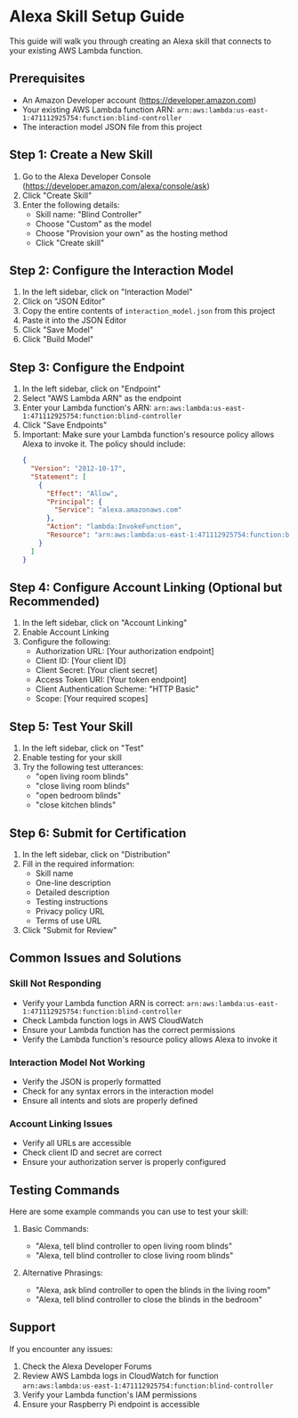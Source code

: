 # Alexa Skill Setup Guide

This guide will walk you through creating an Alexa skill that connects to your existing AWS Lambda function.

## Prerequisites
- An Amazon Developer account (https://developer.amazon.com)
- Your existing AWS Lambda function ARN: `arn:aws:lambda:us-east-1:471112925754:function:blind-controller`
- The interaction model JSON file from this project

## Step 1: Create a New Skill
1. Go to the Alexa Developer Console (https://developer.amazon.com/alexa/console/ask)
2. Click "Create Skill"
3. Enter the following details:
   - Skill name: "Blind Controller"
   - Choose "Custom" as the model
   - Choose "Provision your own" as the hosting method
   - Click "Create skill"

## Step 2: Configure the Interaction Model
1. In the left sidebar, click on "Interaction Model"
2. Click on "JSON Editor"
3. Copy the entire contents of `interaction_model.json` from this project
4. Paste it into the JSON Editor
5. Click "Save Model"
6. Click "Build Model"

## Step 3: Configure the Endpoint
1. In the left sidebar, click on "Endpoint"
2. Select "AWS Lambda ARN" as the endpoint
3. Enter your Lambda function's ARN: `arn:aws:lambda:us-east-1:471112925754:function:blind-controller`
4. Click "Save Endpoints"
5. Important: Make sure your Lambda function's resource policy allows Alexa to invoke it. The policy should include:
   ```json
   {
     "Version": "2012-10-17",
     "Statement": [
       {
         "Effect": "Allow",
         "Principal": {
           "Service": "alexa.amazonaws.com"
         },
         "Action": "lambda:InvokeFunction",
         "Resource": "arn:aws:lambda:us-east-1:471112925754:function:blind-controller"
       }
     ]
   }
   ```

## Step 4: Configure Account Linking (Optional but Recommended)
1. In the left sidebar, click on "Account Linking"
2. Enable Account Linking
3. Configure the following:
   - Authorization URL: [Your authorization endpoint]
   - Client ID: [Your client ID]
   - Client Secret: [Your client secret]
   - Access Token URI: [Your token endpoint]
   - Client Authentication Scheme: "HTTP Basic"
   - Scope: [Your required scopes]

## Step 5: Test Your Skill
1. In the left sidebar, click on "Test"
2. Enable testing for your skill
3. Try the following test utterances:
   - "open living room blinds"
   - "close living room blinds"
   - "open bedroom blinds"
   - "close kitchen blinds"

## Step 6: Submit for Certification
1. In the left sidebar, click on "Distribution"
2. Fill in the required information:
   - Skill name
   - One-line description
   - Detailed description
   - Testing instructions
   - Privacy policy URL
   - Terms of use URL
3. Click "Submit for Review"

## Common Issues and Solutions

### Skill Not Responding
- Verify your Lambda function ARN is correct: `arn:aws:lambda:us-east-1:471112925754:function:blind-controller`
- Check Lambda function logs in AWS CloudWatch
- Ensure your Lambda function has the correct permissions
- Verify the Lambda function's resource policy allows Alexa to invoke it

### Interaction Model Not Working
- Verify the JSON is properly formatted
- Check for any syntax errors in the interaction model
- Ensure all intents and slots are properly defined

### Account Linking Issues
- Verify all URLs are accessible
- Check client ID and secret are correct
- Ensure your authorization server is properly configured

## Testing Commands
Here are some example commands you can use to test your skill:

1. Basic Commands:
   - "Alexa, tell blind controller to open living room blinds"
   - "Alexa, tell blind controller to close living room blinds"

2. Alternative Phrasings:
   - "Alexa, ask blind controller to open the blinds in the living room"
   - "Alexa, tell blind controller to close the blinds in the bedroom"

## Support
If you encounter any issues:
1. Check the Alexa Developer Forums
2. Review AWS Lambda logs in CloudWatch for function `arn:aws:lambda:us-east-1:471112925754:function:blind-controller`
3. Verify your Lambda function's IAM permissions
4. Ensure your Raspberry Pi endpoint is accessible 
